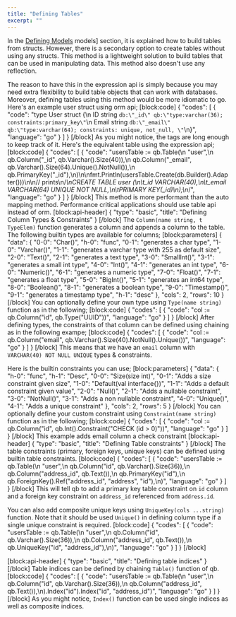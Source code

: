 ```yaml
---
title: "Defining Tables"
excerpt: ""
---
```

In the [Defining Models](doc:defining-models) models] section, it is explained how to build tables from structs. However, there is a secondary option to create tables without using any structs. This method is a lightweight solution to build tables that can be used in manipulating data. This method also doesn't use any reflection.

The reason to have this in the expression api is simply because you may need extra flexibility to build table objects that can work with databases. Moreover, defining tables using this method would be more idiomatic to go. Here's an example user struct using orm api;
[block:code]
{
  "codes": [
    {
      "code": "type User struct {\n  ID string `db:\"_id\" qb:\"type:varchar(36); constraints:primary_key\"`\n  Email string `db:\"_email\" qb:\"type:varchar(64); constraints: unique, not_null, \"`\n}",
      "language": "go"
    }
  ]
}
[/block]
As you might notice, the tags are long enough to keep track of it. Here's the equivalent table using the expression api;
[block:code]
{
  "codes": [
    {
      "code": "usersTable := qb.Table(\n  \"user\",\n  qb.Column(\"_id\", qb.Varchar().Size(40)),\n  qb.Column(\"_email\", qb.Varchar().Size(64).Unique().NotNull()),\n  qb.PrimaryKey(\"_id\"),\n)\n\nfmt.Println(usersTable.Create(db.Builder().Adapter()))\n\n// prints\n/*\nCREATE TABLE user (\n\t_id VARCHAR(40),\n\t_email VARCHAR(64) UNIQUE NOT NULL,\n\tPRIMARY KEY(_id)\n);\n*/",
      "language": "go"
    }
  ]
}
[/block]
This method is more performant than the auto mapping method. Performance critical applications should use table api instead of orm.
[block:api-header]
{
  "type": "basic",
  "title": "Defining Column Types & Constraints"
}
[/block]
The `Column(name string, t TypeElem)` function generates a column and appends a column to the table. The following builtin types are available for columns;
[block:parameters]
{
  "data": {
    "0-0": "Char()",
    "h-0": "func",
    "0-1": "generates a char type",
    "1-0": "Varchar()",
    "1-1": "generates a varchar type with 255 as default size",
    "2-0": "Text()",
    "2-1": "generates a text type",
    "3-0": "SmallInt()",
    "3-1": "generates a small int type",
    "4-0": "Int()",
    "4-1": "generates an int type",
    "6-0": "Numeric()",
    "6-1": "generates a numeric type",
    "7-0": "Float()",
    "7-1": "generates a float type",
    "5-0": "BigInt()",
    "5-1": "generates an int64 type",
    "8-0": "Boolean()",
    "8-1": "generates a boolean type",
    "9-0": "Timestamp()",
    "9-1": "generates a timestamp type",
    "h-1": "desc"
  },
  "cols": 2,
  "rows": 10
}
[/block]
You can optionally define your own type using `Type(name string)` function as in the following;
[block:code]
{
  "codes": [
    {
      "code": "col := qb.Column(\"id\", qb.Type(\"UUID\"))",
      "language": "go"
    }
  ]
}
[/block]
After defining types, the constraints of that column can be defined using chaining as in the following exampe;
[block:code]
{
  "codes": [
    {
      "code": "col := qb.Column(\"email\", qb.Varchar().Size(40).NotNull().Unique())",
      "language": "go"
    }
  ]
}
[/block]
This means that we have an `email` column with `VARCHAR(40) NOT NULL UNIQUE` types & constraints.

Here is the builtin constraints you can use;
[block:parameters]
{
  "data": {
    "h-0": "func",
    "h-1": "Desc",
    "0-0": "Size(size int)",
    "0-1": "Adds a size constraint given size",
    "1-0": "Default(val interface{})",
    "1-1": "Adds a default constraint given value",
    "2-0": "Null()",
    "2-1": "Adds a nullable constraint",
    "3-0": "NotNull()",
    "3-1": "Adds a non nullable constraint",
    "4-0": "Unique()",
    "4-1": "Adds a unique constraint"
  },
  "cols": 2,
  "rows": 5
}
[/block]
You can optionally define your custom constraint using `Constraint(name string)` function as in the following;
[block:code]
{
  "codes": [
    {
      "code": "col := qb.Column(\"id\", qb.Int().Constraint(\"CHECK (id > 0)\"))",
      "language": "go"
    }
  ]
}
[/block]
This example adds email column a check constraint
[block:api-header]
{
  "type": "basic",
  "title": "Defining Table constraints"
}
[/block]
The table constraints (primary, foreign keys, unique keys) can be defined using builtin table constraints.
[block:code]
{
  "codes": [
    {
      "code": "usersTable := qb.Table(\n  \"user\",\n  qb.Column(\"id\", qb.Varchar().Size(36)),\n  qb.Column(\"address_id\", qb.Text()),\n  qb.PrimaryKey(\"id\"),\n  qb.ForeignKey().Ref(\"address_id\", \"address\", \"id\"),\n)",
      "language": "go"
    }
  ]
}
[/block]
This will tell qb to add a primary key table constraint on `id` column and a foreign key constraint on `address_id` referenced from `address.id`.

You can also add composite unique keys using `UniqueKey(cols ...string)` function. Note that it should be used `Unique()` in defining column type if a single unique constraint is required.
[block:code]
{
  "codes": [
    {
      "code": "usersTable := qb.Table(\n  \"user\",\n  qb.Column(\"id\", qb.Varchar().Size(36)),\n  qb.Column(\"address_id\", qb.Text()),\n  qb.UniqueKey(\"id\", \"address_id\"),\n)",
      "language": "go"
    }
  ]
}
[/block]

[block:api-header]
{
  "type": "basic",
  "title": "Defining table indices"
}
[/block]
Table indices can be defined by chaining `Table()` function of qb.
[block:code]
{
  "codes": [
    {
      "code": "usersTable := qb.Table(\n  \"user\",\n  qb.Column(\"id\", qb.Varchar().Size(36)),\n  qb.Column(\"address_id\", qb.Text()),\n).Index(\"id\").Index(\"id\", \"address_id\")",
      "language": "go"
    }
  ]
}
[/block]
As you might notice, `Index()` function can be used single indices as well as composite indices.